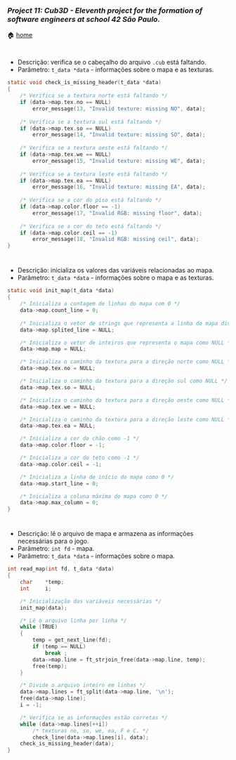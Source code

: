 ### _Project 11: Cub3D - Eleventh project for the formation of software engineers at school 42 São Paulo._

🏠 [home](https://github.com/Vinicius-Santoro/42-formation-lvl2-11.cub3d)

<h1></h1>

- Descrição: verifica se o cabeçalho do arquivo `.cub` está faltando.
- Parâmetro: `t_data *data` - informações sobre o mapa e as texturas.
```c
static void	check_is_missing_header(t_data *data)
{
	/* Verifica se a textura norte está faltando */
	if (data->map.tex.no == NULL)
		error_message(13, "Invalid texture: missing NO", data);
	
	/* Verifica se a textura sul está faltando */
	if (data->map.tex.so == NULL)
		error_message(14, "Invalid texture: missing SO", data);
	
	/* Verifica se a textura oeste está faltando */
	if (data->map.tex.we == NULL)
		error_message(15, "Invalid texture: missing WE", data);
	
	/* Verifica se a textura leste está faltando */
	if (data->map.tex.ea == NULL)
		error_message(16, "Invalid texture: missing EA", data);
	
	/* Verifica se a cor do piso está faltando */
	if (data->map.color.floor == -1)
		error_message(17, "Invalid RGB: missing floor", data);
	
	/* Verifica se a cor do teto está faltando */
	if (data->map.color.ceil == -1)
		error_message(18, "Invalid RGB: missing ceil", data);
}
```

<h1></h1>

- Descrição: inicializa os valores das variáveis relacionadas ao mapa.
- Parâmetro: `t_data *data` - informações sobre o mapa e as texturas.
```c
static void	init_map(t_data *data)
{
	/* Inicializa a contagem de linhas do mapa com 0 */
	data->map.count_line = 0;
	
	/* Inicializa o vetor de strings que representa a linha do mapa dividida em células como NULL */
	data->map.splited_line = NULL;

	/* Inicializa o vetor de inteiros que representa o mapa como NULL */
	data->map.map = NULL;

	/* Inicializa o caminho da textura para a direção norte como NULL */
	data->map.tex.no = NULL;

	/* Inicializa o caminho da textura para a direção sul como NULL */
	data->map.tex.so = NULL;

	/* Inicializa o caminho da textura para a direção oeste como NULL */
	data->map.tex.we = NULL;

	/* Inicializa o caminho da textura para a direção leste como NULL */
	data->map.tex.ea = NULL;

	/* Inicializa a cor do chão como -1 */
	data->map.color.floor = -1;

	/* Inicializa a cor do teto como -1 */
	data->map.color.ceil = -1;

	/* Inicializa a linha de início do mapa como 0 */
	data->map.start_line = 0;

	/* Inicializa a coluna máxima do mapa como 0 */
	data->map.max_column = 0;
}
```

<h1></h1>

- Descrição: lê o arquivo de mapa e armazena as informações necessárias para o jogo.
- Parâmetro: `int fd` - mapa.
- Parâmetro: `t_data *data` - informações sobre o mapa.
```c
int	read_map(int fd, t_data *data)
{
	char	*temp;
	int		i;

	/* Inicialização das variáveis necessárias */
	init_map(data);

	/* Lê o arquivo linha por linha */
	while (TRUE)
	{
		temp = get_next_line(fd);
		if (temp == NULL)
			break ;
		data->map.line = ft_strjoin_free(data->map.line, temp);
		free(temp);
	}

	/* Divide o arquivo inteiro em linhas */
	data->map.lines = ft_split(data->map.line, '\n');
	free(data->map.line);
	i = -1;

	/* Verifica se as informações estão corretas */
	while (data->map.lines[++i])
		/* texturas no, so, we, ea, F e C. */
		check_line(data->map.lines[i], data);
	check_is_missing_header(data);
}
```
